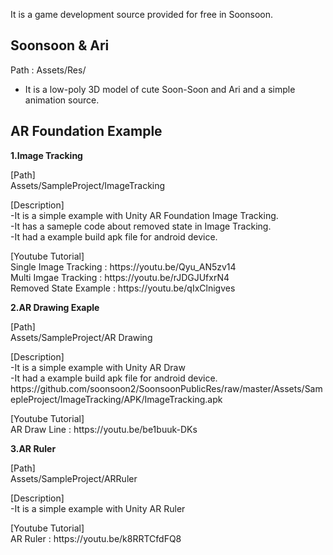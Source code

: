 It is a game development source provided for free in Soonsoon.

Soonsoon & Ari
--------------
Path : Assets/Res/
- It is a low-poly 3D model of cute Soon-Soon and Ari and a simple animation source.

AR Foundation Example
---------------------


<p><b>1.Image Tracking</b>

<p>[Path] 
<br>Assets/SampleProject/ImageTracking
<p>[Description]
<br>-It is a simple example with Unity AR Foundation Image Tracking.
<br>-It has a sameple code about removed state in Image Tracking.
<br>-It had a example build apk file for android device.
<p>[Youtube Tutorial]
<br> Single Image Tracking : https://youtu.be/Qyu_AN5zv14
<br> Multi Imgae Tracking : https://youtu.be/rJDGJUfxrN4
<br> Removed State Example : https://youtu.be/qIxClnigves


<p><b>2.AR Drawing Exaple</b>

<p>[Path] 
<br>Assets/SampleProject/AR Drawing
<p>[Description]
<br>-It is a simple example with Unity AR Draw 
<br>-It had a example build apk file for android device. 
https://github.com/soonsoon2/SoonsoonPublicRes/raw/master/Assets/SamepleProject/ImageTracking/APK/ImageTracking.apk

<p>[Youtube Tutorial]
<br> AR Draw Line : https://youtu.be/be1buuk-DKs
  
  
<p><b>3.AR Ruler</b>

<p>[Path] 
<br>Assets/SampleProject/ARRuler
<p>[Description]
<br>-It is a simple example with Unity AR Ruler

<p>[Youtube Tutorial]
<br> AR Ruler : https://youtu.be/k8RRTCfdFQ8
